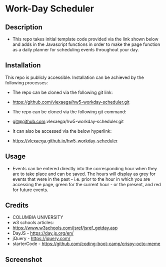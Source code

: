 # Work-Day Scheduler

## Description
* This repo takes initial template code provided via the link shown below and adds in the Javascript functions in order to make the page function as a daily planner for scheduling events throughout your day.  

## Installation
This repo is publicly accessible.  Installation can be achieved by the following processes:
* The repo can be cloned via the following git link:
* https://github.com/vlexaega/hw5-workday-scheduler.git

* The repo can be cloned via the following git command:
* git@github.com:vlexaega/hw5-workday-scheduler.git

* It can also be accessed via the below hyperlink:
* https://vlexaega.github.io/hw5-workday-scheduler

## Usage
* Events can be entered directly into the corresponding hour when they are to take place and can be saved.  The hours will display as grey for events that were in the past - i.e. prior to the hour in which you are accessing the page, green for the current hour - or the present, and red for future events.  

## Credits
* COLUMBIA UNIVERSITY
* w3 schools articles:
* https://www.w3schools.com/jsref/jsref_getday.asp
* DayJS - https://day.js.org/en/ 
* jQuery - https://jquery.com/ 
* starterCode - https://github.com/coding-boot-camp/crispy-octo-meme 

## Screenshot